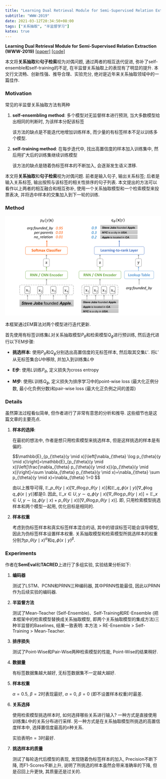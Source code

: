 ```yaml
---
title: "Learning Dual Retrieval Module for Semi-Supervised Relation Extraction"
subtitle: "WWW-2019"
date: 2021-03-12T20:34:50+08:00
tags: ["关系抽取", "半监督学习"]
katex: true
---
```


**Learning Dual Retrieval Module for Semi-Supervised Relation Extraction (WWW-2019)** [[paper]](https://dl.acm.org/doi/abs/10.1145/3308558.3313573) [[code]](https://github.com/INK-USC/DualRE)

本文将**关系抽取**和**句子检索**视为对偶问题, 通过两者的相互迭代促进, 弥补了self-ensemble和self-training的不足, 在半监督关系抽取上的表现有了明显的提升.
本文行文流畅、创新性强、推导合理、实验充分, 绝对是近年来关系抽取领域中的一篇佳作.

### Motivation
常见的半监督关系抽取方法有两种

1. **self-ensembling method**: 多个模型对无监督样本进行预测, 当大多数模型给出相同的判断时, 为该样本分配该标签
   
    该方法的缺点是不能迭代地增加训练样本, 而少量的有标签样本不足以训练多个模型.

2. **self-training method**: 在每步迭代中, 找出高置信度的样本加入训练集中, 然后用扩大后的训练集继续训练模型

    该方法的缺点是随着伪标签样本的不断加入, 会逐渐发生语义漂移.

本文将**关系抽取**和**句子检索**视为对偶问题. 前者是输入句子, 输出关系标签; 后者是输入关系标签, 输出按照与该标签的相关性排序的句子列表.
本文提出的方法可以看作以上两者的相互融合和相互弥补, 使用一个关系抽取模型和一个检索模型来投票表决, 并将选中样本的交集加入到下一轮的训练.

### Method

![模型框架图](/images/lin2019learning.png)

本框架通过EM算法对两个模型进行迭代更新.

首先使用有标签训练集$L$对关系抽取模型$P_\theta$和检索模型$Q_\phi$进行预训练, 然后迭代进行以下EM步骤:
  
* **挑选样本**: 使用$P_\theta$和$Q_\phi$分别选出高置信度的无标签样本, 然后取其交集$L'$. 将$L'$从无标签集合$U$中移除, 并加入到训练集$L$中

* **E步**: 使用$L$训练$P_\theta$, 定义损失为cross entropy

* **M步**: 使用$L$训练$Q_\phi$, 定义损失为排序学习中的point-wise loss (最大化正例分数, 最小化负例分数)和pair-wise loss (最大化正负例之间的差距)

### Details
虽然算法过程看似简单, 但作者进行了非常有意思的分析和推导. 这些细节也是这篇文章的主要亮点.

1. **样本的选择**: 
   
   在最初的想法中, 作者是想只用检索模型来挑选样本, 但是这样挑选的样本是有偏的. 
   
   <div>
   $$\mathbb{E}_{p_{\theta}(y \mid x)}\left[\nabla_{\theta} \log p_{\theta}(y \mid x)\right]=\mathbb{E}_{p_{\theta}(y \mid x)}\left[\frac{\nabla_{\theta} p_{\theta}(y \mid x)}{p_{\theta}(y \mid x)}\right]=\sum \nabla_{\theta} p_{\theta}(y \mid x)=\nabla_{\theta} \sum p_{\theta}(y \mid x)=\nabla_{\theta} 1=0
   $$
   </div>
   
   由以上推导可得, $\mathbb{E}\_{p\_{\theta}(y \mid x)}\left[\nabla\_{\theta} \log p\_{\theta}(y \mid x)\right]$和$\mathbb{E}\_{q\_{\phi}(x \mid y)}\left[\nabla\_{\phi} \log q\_{\phi}(x \mid y)\right]$都是$0$. 因此, $\mathbb{E}\_{x \in U, y \sim q\_{\phi}(y \mid x)}\left[\nabla\_{\theta} \log p\_{\theta}(y \mid x)\right]=\mathbb{E}\_{x \in U, y \sim (q\_{\phi}(y \mid x) + p\_\theta(y \mid x))}\left[\nabla\_{\theta} \log p\_{\theta}(y \mid x)\right]$. 即, 只用检索模型挑选样本和两个模型一起用, 优化目标是相同的.

2. **样本权重**

    考虑到伪标签样本和真实标签样本混合的话, 其中的错误标签可能会误导模型, 因此为伪标签样本设置样本权重. 
    关系抽取模型和检索模型所挑选样本的权重分别为$p\_\theta(y\mid x)^\alpha$和$q\_\phi(x\mid y)^\beta$.

### Experiments

作者在**SemEval**和**TACRED**上进行了多组实验, 实验结果分析如下:

1. **编码器**
   
   测试了LSTM、PCNN和PRNN三种编码器, 其中PRNN性能最佳, 因此以PRNN作为后续实验的编码器.

2. **半监督方法**
   
   测试了Mean-Teacher (Self-Ensemble)、Self-Training和RE-Ensemble (把本框架中的检索模型替换成关系抽取模型, 即两个关系抽取模型的集成方法)三种半监督的Baselines, 结果一致表明: 本方法 > RE-Ensemble > Self-Training > Mean-Teacher.

3. **排序损失**
   
   测试了Point-Wise和Pair-Wise两种检索模型的性能, Point-Wise的结果稍好.

4. **数据量**
   
   有标签数据集越大越好, 无标签数据集不一定越大越好.

5. **样本权重**
   
   $\alpha=0.5$, $\beta=2$时表现最好, $\alpha=0$, $\beta=0$ (即不设置样本权重)时最差.

6. **关系选择**
   
   使用检索模型挑选样本时, 如何选择哪些关系进行输入?
   一种方式是直接使用训练集$L$中的关系分布进行采样. 
   另一种方式是在关系抽取模型所挑选的高置信度样本中, 选择置信度最高的$n$种关系.

   实验表明$n=3$时最好.

7. **挑选样本的质量**

   测试了每轮迭代后模型的表现, 发现随着伪标签样本的加入, Precision不断下降, 而F1-Scores不断上升, 说明了所挑选的样本虽然会带来准确率的下降, 但是召回上升更快, 其质量还是过关的.